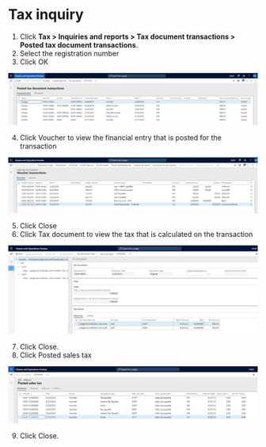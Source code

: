 # Tax inquiry

1. Click **Tax > Inquiries and reports > Tax document transactions > Posted tax document transactions**.
2. Select the registration number
3. Click OK

![](media/Capture2019052111.PNG)

4. Click Voucher to view the financial entry that is posted for the transaction

![](media/Capture2019052112.PNG)

5. Click Close
6. Click Tax document to view the tax that is calculated on the transaction

![](media/Capture2019052113.PNG)

7. Click Close.
8. Click Posted sales tax

![](media/Capture2019052114.PNG)

9. Click Close.